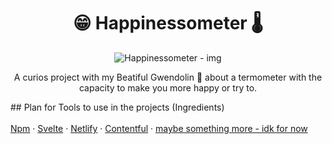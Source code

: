 <h1 align="center">&#128513; Happinessometer  &#127777;</h1>

<p align="center"><img alt="Happinessometer - img" src="https://i.pinimg.com/originals/a9/25/2c/a9252c854c321c4a24540d05472c66f3.gif"/>
</p>


<p align="center">
  A curios project with my Beatiful Gwendolin &#129392; about a termometer with the capacity to make you more happy or try to.
  </p>
## Plan for Tools to use in the projects (Ingredients)
  <br>
  <br>
  <a href="https://www.npmjs.com/">Npm</a>
  ·
  <a href="https://svelte.dev/">Svelte</a>
  ·
  <a href="https://www.netlify.com/">Netlify</a>
  ·
  <a href="https://www.contentful.com/">Contentful</a>
  ·
  <a href=""> maybe something more - idk for now</a>